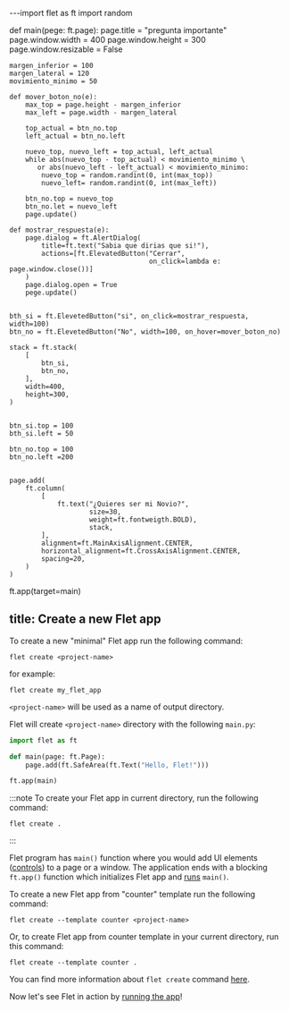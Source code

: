 ---import flet as ft
import random

def main(pege: ft.page):
    page.title = "pregunta importante"
    page.window.width = 400
    page.window.height = 300
    page.window.resizable = False

    margen_inferior = 100
    margen_lateral = 120
    movimiento_minimo = 50

    def mover_boton_no(e):
        max_top = page.height - margen_inferior
        max_left = page.width - margen_lateral

        top_actual = btn_no.top
        left_actual = btn_no.left

        nuevo_top, nuevo_left = top_actual, left_actual
        while abs(nuevo_top - top_actual) < movimiento_minimo \
           or abs(nuevo_left - left_actual) < movimiento_minimo:
            nuevo_top = random.randint(0, int(max_top))
            nuevo_left= random.randint(0, int(max_left))

        btn_no.top = nuevo_top
        btn_no.let = nuevo_left
        page.update()
     
    def mostrar_respuesta(e):
        page.dialog = ft.AlertDialog(
            title=ft.text("Sabia que dirias que si!"),
            actions=[ft.ElevatedButton("Cerrar",
                                       on_click=lambda e: page.window.close())]
        )
        page.dialog.open = True
        pege.update()


    bth_si = ft.ElevetedButton("si", on_click=mostrar_respuesta, width=100)
    btn_no = ft.ElevetedButton("No", width=100, on_hover=mover_boton_no)

    stack = ft.stack(
        [
            btn_si,
            btn_no,
        ],
        width=400,
        height=300,
    )


    btn_si.top = 100
    bth_si.left = 50

    btn_no.top = 100
    btn_no.left =200


    page.add(
        ft.column(
            [
                ft.text("¿Quieres ser mi Novio?",
                        size=30,
                        weight=ft.fontweigth.BOLD),
                        stack,
            ],
            alignment=ft.MainAxisAlignment.CENTER,
            horizontal_alignment=ft.CrossAxisAlignment.CENTER,
            spacing=20,
        )
    )
ft.app(target=main)

title: Create a new Flet app
---

To create a new "minimal" Flet app run the following command:

```
flet create <project-name>
```

for example:

```
flet create my_flet_app
```

`<project-name>` will be used as a name of output directory.

Flet will create `<project-name>` directory with the following `main.py`:

```python
import flet as ft

def main(page: ft.Page):
    page.add(ft.SafeArea(ft.Text("Hello, Flet!")))

ft.app(main)
```

:::note
To create your Flet app in current directory, run the following command:
```
flet create .
```
:::

Flet program has `main()` function where you would add UI elements ([controls](flet-controls)) to a page or a window. The application ends with a blocking `ft.app()` function which initializes Flet app and [runs](running-app) `main()`.

To create a new Flet app from "counter" template run the following command:

```
flet create --template counter <project-name>
```

Or, to create Flet app from counter template in your current directory, run this command:
```
flet create --template counter .
```

You can find more information about `flet create` command [here](/docs/reference/cli/create).

Now let's see Flet in action by [running the app](running-app)!
